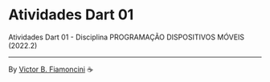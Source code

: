 # Atividades Dart 01

Atividades Dart 01 - Disciplina PROGRAMAÇÃO DISPOSITIVOS MÓVEIS (2022.2)

----------
By [Victor B. Fiamoncini](https://github.com/Victor-Fiamoncini) ☕️
